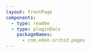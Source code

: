 ```yaml
---
layout: frontPage
components:
  - type: readme
  - type: pluginDocs
    packageNames: 
      - com.eden.orchid.pages
---
```

